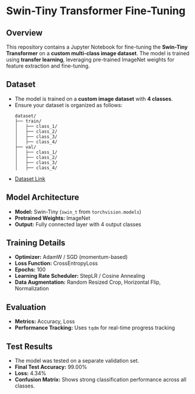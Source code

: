 # Swin-Tiny Transformer Fine-Tuning

## Overview

This repository contains a Jupyter Notebook for fine-tuning the **Swin-Tiny Transformer** on a **custom multi-class image dataset**. The model is trained using **transfer learning**, leveraging pre-trained ImageNet weights for feature extraction and fine-tuning.

## Dataset

- The model is trained on a **custom image dataset** with **4 classes**.
- Ensure your dataset is organized as follows:
  ```
  dataset/
  ├── train/
  │   ├── class_1/
  │   ├── class_2/
  │   ├── class_3/
  │   ├── class_4/
  ├── val/
  │   ├── class_1/
  │   ├── class_2/
  │   ├── class_3/
  │   ├── class_4/
  ```
- [Dataset Link](https://www.kaggle.com/datasets/francismon/curated-colon-dataset-for-deep-learning/data)

## Model Architecture

- **Model:** Swin-Tiny (`swin_t` from `torchvision.models`)
- **Pretrained Weights:** ImageNet
- **Output:** Fully connected layer with 4 output classes

## Training Details

- **Optimizer:** AdamW / SGD (momentum-based)
- **Loss Function:** CrossEntropyLoss
- **Epochs:** 100
- **Learning Rate Scheduler:** StepLR / Cosine Annealing
- **Data Augmentation:** Random Resized Crop, Horizontal Flip, Normalization

## Evaluation

- **Metrics:** Accuracy, Loss
- **Performance Tracking:** Uses `tqdm` for real-time progress tracking

## Test Results

- The model was tested on a separate validation set.
- **Final Test Accuracy:** 99.00%
- **Loss:** 4.34%
- **Confusion Matrix:** Shows strong classification performance across all classes.
